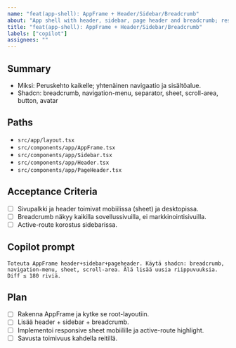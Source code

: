```yaml
---
name: "feat(app-shell): AppFrame + Header/Sidebar/Breadcrumb"
about: "App shell with header, sidebar, page header and breadcrumb; responsive with active-route highlight."
title: "feat(app-shell): AppFrame + Header/Sidebar/Breadcrumb"
labels: ["copilot"]
assignees: ""
---
```


## Summary
- Miksi: Peruskehto kaikelle; yhtenäinen navigaatio ja sisältöalue.
- Shadcn: breadcrumb, navigation-menu, separator, sheet, scroll-area, button, avatar

## Paths
- `src/app/layout.tsx`
- `src/components/app/AppFrame.tsx`
- `src/components/app/Sidebar.tsx`
- `src/components/app/Header.tsx`
- `src/components/app/PageHeader.tsx`

## Acceptance Criteria
- [ ] Sivupalkki ja header toimivat mobiilissa (sheet) ja desktopissa.
- [ ] Breadcrumb näkyy kaikilla sovellussivuilla, ei markkinointisivuilla.
- [ ] Active-route korostus sidebarissa.

## Copilot prompt
```
Toteuta AppFrame header+sidebar+pageheader. Käytä shadcn: breadcrumb, navigation-menu, sheet, scroll-area. Älä lisää uusia riippuvuuksia. Diff ≤ 180 riviä.
```

## Plan
- [ ] Rakenna AppFrame ja kytke se root-layoutiin.
- [ ] Lisää header + sidebar + breadcrumb.
- [ ] Implementoi responsive sheet mobiilille ja active-route highlight.
- [ ] Savusta toimivuus kahdella reitillä.
